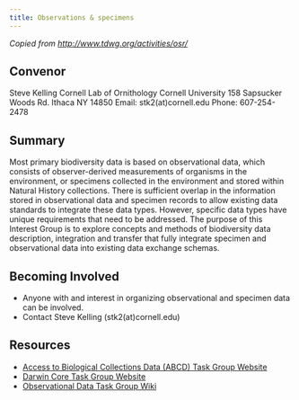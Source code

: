 ```yaml
---
title: Observations & specimens
---
```


_Copied from <http://www.tdwg.org/activities/osr/>_

## Convenor

Steve Kelling
Cornell Lab of Ornithology
Cornell University
158 Sapsucker Woods Rd.
Ithaca NY 14850
Email: stk2(at)cornell.edu
Phone: 607-254-2478

## Summary

Most primary biodiversity data is based on observational data, which consists of observer-derived measurements of organisms in the environment, or specimens collected in the environment and stored within Natural History collections. There is sufficient overlap in the information stored in observational data and specimen records to allow existing data standards to integrate these data types. However, specific data types have unique requirements that need to be addressed. The purpose of this Interest Group is to explore concepts and methods of biodiversity data description, integration and transfer that fully integrate specimen and observational data into existing data exchange schemas.

## Becoming Involved

* Anyone with and interest in organizing observational and specimen data can be involved.
* Contact Steve Kelling (stk2(at)cornell.edu)

## Resources

* [Access to Biological Collections Data (ABCD) Task Group Website](http://www.tdwg.org/activities/abcd/)
* [Darwin Core Task Group Website](http://www.tdwg.org/activities/darwincore/)
* [Observational Data Task Group Wiki](http://wiki.tdwg.org/Observational/)
